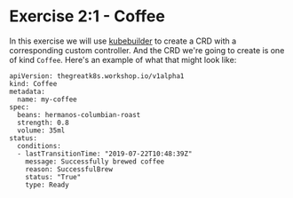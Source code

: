 # Exercise 2:1 - Coffee

In this exercise we will use
[kubebuilder](https://github.com/kubernetes-sigs/kubebuilder) to create a CRD
with a corresponding custom controller. And the CRD we're going to create is
one of kind `Coffee`. Here's an example of what that might look like:

```
apiVersion: thegreatk8s.workshop.io/v1alpha1
kind: Coffee
metadata:
  name: my-coffee
spec:
  beans: hermanos-columbian-roast
  strength: 0.8
  volume: 35ml
status:
  conditions:
  - lastTransitionTime: "2019-07-22T10:48:39Z"
    message: Successfully brewed coffee
    reason: SuccessfulBrew
    status: "True"
    type: Ready
```
